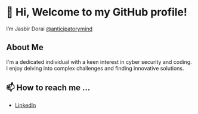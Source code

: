 # 👋 Hi, Welcome to my GitHub profile!

I’m Jasbir Dorai [@anticipatorymind]()

## About Me

I'm a dedicated individual with a keen interest in cyber security and coding. I enjoy delving into complex challenges and finding innovative solutions.

## 📫 How to reach me ...

- [LinkedIn](https://www.linkedin.com/in/anticipatorymind/)

<!---
anticipatorymind/anticipatorymind is a ✨ special ✨ repository because its `README.md` (this file) appears on your GitHub profile.
You can click the Preview link to take a look at your changes.
--->
